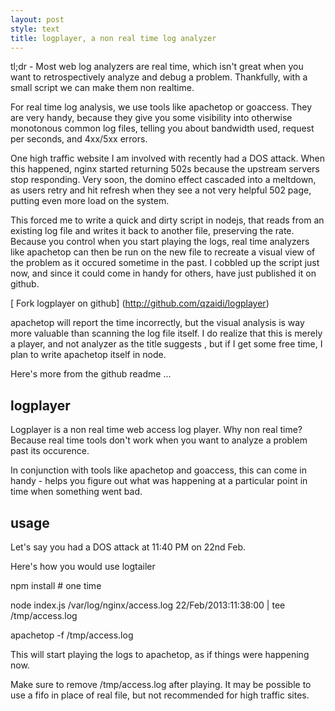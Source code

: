 ```yaml
---
layout: post
style: text
title: logplayer, a non real time log analyzer
---
```

  
tl;dr - Most web log analyzers are real time, which isn't great when you want to retrospectively analyze and debug a problem. Thankfully, with a small script we can make them non realtime.

For real time log analysis, we use tools like apachetop or goaccess. They are very handy, because they give you some visibility into otherwise monotonous common log files, telling you about bandwidth used, request per seconds, and 4xx/5xx errors.

One high traffic website I am involved with recently had a DOS attack. When this happened, nginx started returning 502s because the upstream servers stop responding. Very soon, the domino effect cascaded into a meltdown, as users retry and hit refresh when they see a not very helpful 502 page, putting even more load on the system.

This forced me to write a quick and dirty script in nodejs, that reads from an existing log file and writes it back to another file, preserving the rate. Because you control when you start playing the logs, real time analyzers like apachetop can then be run on the new file to recreate a visual view of the problem as it occured sometime in the past. I cobbled up the script just now, and since it could come in handy for others, have just published it on github. 

[ Fork logplayer on github] (http://github.com/qzaidi/logplayer)

apachetop will report the time incorrectly, but the visual analysis is way more valuable than scanning the log file itself. I do realize that this is merely a player, and not analyzer as the title suggests , but if I get some free time, I plan to write apachetop itself in node.

Here's more from the github readme ...

logplayer
---------
Logplayer is a non real time web access log player. Why non real time? Because real time tools don't work when you want to analyze a problem past its occurence.

In conjunction with tools like apachetop and goaccess, this can come in handy - helps you figure out what was happening at a particular point in time when something went bad.

usage
-----
Let's say you had a DOS attack at 11:40 PM on 22nd Feb.

Here's how you would use logtailer

npm install # one time

node index.js /var/log/nginx/access.log 22/Feb/2013:11:38:00 | tee /tmp/access.log

apachetop -f /tmp/access.log

This will start playing the logs to apachetop, as if things were happening now. 


Make sure to remove /tmp/access.log after playing. It may be possible to use a fifo in place of real file, but not recommended for high traffic sites.
